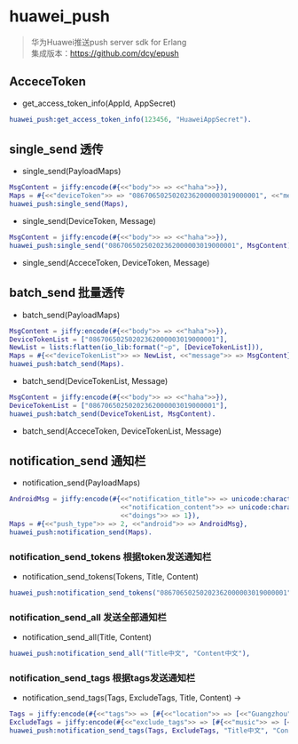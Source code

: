 # huawei_push
> 华为Huawei推送push server sdk for Erlang    
> 集成版本：https://github.com/dcy/epush

## AcceceToken
* get_access_token_info(AppId, AppSecret)
```erlang
huawei_push:get_access_token_info(123456, "HuaweiAppSecret").
```

## single_send 透传

* single_send(PayloadMaps)
```erlang
MsgContent = jiffy:encode(#{<<"body">> => <<"haha">>}),
Maps = #{<<"deviceToken">> => "08670650250202362000003019000001", <<"message">> => MsgContent},
huawei_push:single_send(Maps),
```

* single_send(DeviceToken, Message)
```erlang
MsgContent = jiffy:encode(#{<<"body">> => <<"haha">>}),
huawei_push:single_send("08670650250202362000003019000001", MsgContent).
```

* single_send(AcceceToken, DeviceToken, Message)

## batch_send 批量透传

* batch_send(PayloadMaps) 
```erlang
MsgContent = jiffy:encode(#{<<"body">> => <<"haha">>}),
DeviceTokenList = ["08670650250202362000003019000001"],
NewList = lists:flatten(io_lib:format("~p", [DeviceTokenList])),
Maps = #{<<"deviceTokenList">> => NewList, <<"message">> => MsgContent},
huawei_push:batch_send(Maps).
```

* batch_send(DeviceTokenList, Message)
```erlang
MsgContent = jiffy:encode(#{<<"body">> => <<"haha">>}),
DeviceTokenList = ["08670650250202362000003019000001"],
huawei_push:batch_send(DeviceTokenList, MsgContent).
```

* batch_send(AcceceToken, DeviceTokenList, Message)

## notification_send 通知栏

* notification_send(PayloadMaps)
```erlang
AndroidMsg = jiffy:encode(#{<<"notification_title">> => unicode:characters_to_binary("标题"),
                            <<"notification_content">> => unicode:characters_to_binary("内容"),
                            <<"doings">> => 1}),
Maps = #{<<"push_type">> => 2, <<"android">> => AndroidMsg},
huawei_push:notification_send(Maps).
```
### notification_send_tokens 根据token发送通知栏
* notification_send_tokens(Tokens, Title, Content) 
```erlang
huawei_push:notification_send_tokens("08670650250202362000003019000001" ,"Title中文", "Content中文").
```

### notification_send_all 发送全部通知栏
* notification_send_all(Title, Content)
```erlang
huawei_push:notification_send_all("Title中文", "Content中文"),
```

### notification_send_tags 根据tags发送通知栏
* notification_send_tags(Tags, ExcludeTags, Title, Content) ->
```erlang
Tags = jiffy:encode(#{<<"tags">> => [#{<<"location">> => [<<"Guangzhou">>]}]}),
ExcludeTags = jiffy:encode(#{<<"exclude_tags">> => [#{<<"music">> => [<<"blue">>]}]}),
huawei_push:notification_send_tags(Tags, ExcludeTags, "Title中文", "Content中文"),
```






